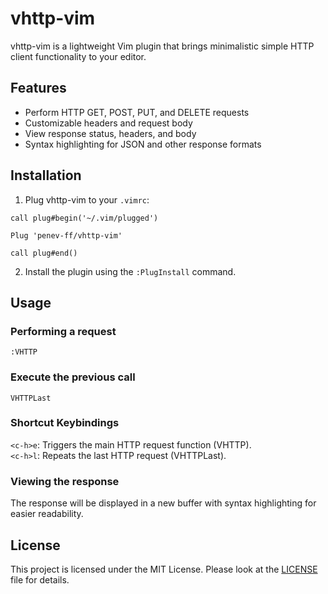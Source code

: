 # vhttp-vim

vhttp-vim is a lightweight Vim plugin that brings minimalistic simple HTTP client functionality to your editor. 

## Features

- Perform HTTP GET, POST, PUT, and DELETE requests
- Customizable headers and request body
- View response status, headers, and body
- Syntax highlighting for JSON and other response formats

## Installation

1. Plug vhttp-vim to your `.vimrc`:

```vim
call plug#begin('~/.vim/plugged')

Plug 'penev-ff/vhttp-vim'

call plug#end()
```

2. Install the plugin using the `:PlugInstall` command.

## Usage

### Performing a request

```vim
:VHTTP
```

### Execute the previous call

```vim
VHTTPLast
```

### Shortcut Keybindings

`<c-h>e`: Triggers the main HTTP request function (VHTTP).  
`<c-h>l`: Repeats the last HTTP request (VHTTPLast).  

### Viewing the response

The response will be displayed in a new buffer with syntax highlighting for easier readability.

## License

This project is licensed under the MIT License. Please look at the [LICENSE](LICENSE) file for details.
